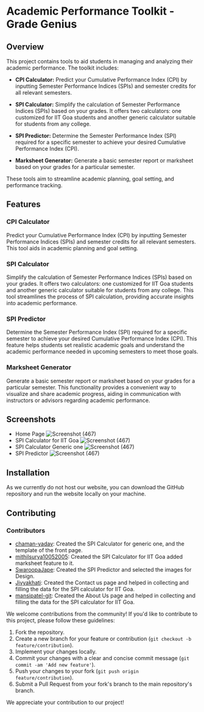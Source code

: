 # Academic Performance Toolkit - Grade Genius

## Overview

This project contains tools to aid students in managing and analyzing their academic performance. The toolkit includes:

- **CPI Calculator:** Predict your Cumulative Performance Index (CPI) by inputting Semester Performance Indices (SPIs) and semester credits for all relevant semesters.
  
- **SPI Calculator:** Simplify the calculation of Semester Performance Indices (SPIs) based on your grades. It offers two calculators: one customized for IIT Goa students and another generic calculator suitable for students from any college.
  
- **SPI Predictor:** Determine the Semester Performance Index (SPI) required for a specific semester to achieve your desired Cumulative Performance Index (CPI).
  
- **Marksheet Generator:** Generate a basic semester report or marksheet based on your grades for a particular semester.

These tools aim to streamline academic planning, goal setting, and performance tracking.

## Features

### CPI Calculator

Predict your Cumulative Performance Index (CPI) by inputting Semester Performance Indices (SPIs) and semester credits for all relevant semesters. This tool aids in academic planning and goal setting.

### SPI Calculator

Simplify the calculation of Semester Performance Indices (SPIs) based on your grades. It offers two calculators: one customized for IIT Goa students and another generic calculator suitable for students from any college. This tool streamlines the process of SPI calculation, providing accurate insights into academic performance.

### SPI Predictor

Determine the Semester Performance Index (SPI) required for a specific semester to achieve your desired Cumulative Performance Index (CPI). This feature helps students set realistic academic goals and understand the academic performance needed in upcoming semesters to meet those goals.

### Marksheet Generator

Generate a basic semester report or marksheet based on your grades for a particular semester. This functionality provides a convenient way to visualize and share academic progress, aiding in communication with instructors or advisors regarding academic performance.

## Screenshots
- Home Page
![Screenshot (467)](https://github.com/cs-102/team-A5-grade-genius/blob/main/image/screenshot_1.png)
- SPI Calculator for IIT Goa
![Screenshot (467)](https://github.com/cs-102/team-A5-grade-genius/blob/main/image/screenshot_2.png)
- SPI Calculator Generic one
![Screenshot (467)](https://github.com/cs-102/team-A5-grade-genius/blob/main/image/screenshot_3.png)
- SPI Predictor
![Screenshot (467)](https://github.com/cs-102/team-A5-grade-genius/blob/main/image/screenshot_4.png)


## Installation

As we currently do not host our website, you can download the GitHub repository and run the website locally on your machine.

## Contributing

### Contributors

- [chaman-yadav](https://github.com/chaman-yadav): Created the SPI Calculator for generic one, and the template of the front page.
- [mithilsurya10052005](https://github.com/mithilsurya10052005): Created the SPI Calculator for IIT Goa added marksheet feature to it.
- [SwaroopaJape](https://github.com/SwaroopaJape): Created the SPI Predictor and selected the images for Design.
- [Jivyakhati](https://github.com/Jivyakhati): Created the Contact us page and helped in collecting and filling the data for the SPI calculator for IIT Goa.
- [mansipatel-git](https://github.com/mansipatel-git): Created the About Us page and helped in collecting and filling the data for the SPI calculator for IIT Goa.

We welcome contributions from the community! If you'd like to contribute to this project, please follow these guidelines:

1. Fork the repository.
2. Create a new branch for your feature or contribution (`git checkout -b feature/contribution`).
3. Implement your changes locally.
4. Commit your changes with a clear and concise commit message (`git commit -am 'Add new feature'`).
5. Push your changes to your fork (`git push origin feature/contribution`).
6. Submit a Pull Request from your fork's branch to the main repository's branch.

We appreciate your contribution to our project!





